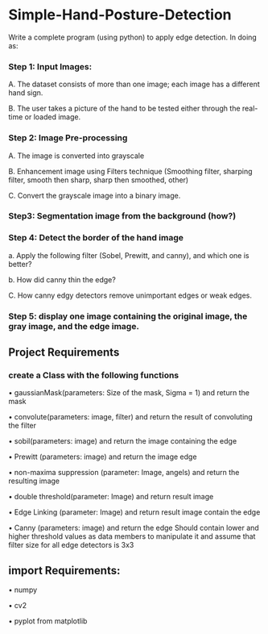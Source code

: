 # Simple-Hand-Posture-Detection
Write a complete program (using python) to apply edge detection. In doing as: 
### Step 1: Input Images:
A. The dataset consists of more than one image; each image has a different hand sign.

B. The user takes a picture of the hand to be tested either through the real-time or loaded image.
### Step 2: Image Pre-processing
A. The image is converted into grayscale 

B. Enhancement image using Filters technique (Smoothing filter, sharping filter, smooth then sharp, sharp then smoothed, other) 

C. Convert the grayscale image into a binary image. 
### Step3: Segmentation image from the background (how?) 
### Step 4: Detect the border of the hand image 
a. Apply the following filter (Sobel, Prewitt, and canny), and which one is better?

b. How did canny thin the edge? 

C. How canny edgy detectors remove unimportant edges or weak edges. 
### Step 5: display one image containing the original image, the gray image, and the edge image.

## Project Requirements 
### create a Class with the following functions
• gaussianMask(parameters: Size of the mask, Sigma = 1) and return the mask 

• convolute(parameters: image, filter) and return the result of convoluting the filter 

• sobil(parameters: image) and return the image containing the edge 

• Prewitt (parameters: image) and return the image edge 

• non-maxima suppression (parameter: Image, angels) and return the resulting image 

• double threshold(parameter: Image) and return result image  

• Edge Linking (parameter: Image) and return result image contain the edge 

• Canny (parameters: image) and return the edge Should contain lower and higher threshold values as data members to manipulate it and assume that filter size for all edge detectors is 3x3

## import Requirements:
• numpy

• cv2

• pyplot from matplotlib
